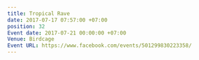 ```yaml
---
title: Tropical Rave
date: 2017-07-17 07:57:00 +07:00
position: 32
Event date: 2017-07-21 00:00:00 +07:00
Venue: Birdcage
Event URL: https://www.facebook.com/events/501299830223358/
---
```



